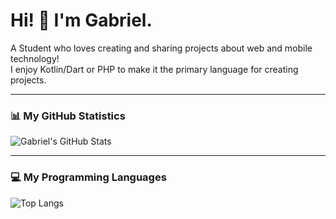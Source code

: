 # Hi! 👋 I'm Gabriel.

A Student who loves creating and sharing projects about web and mobile technology!  
I enjoy Kotlin/Dart or PHP to make it the primary language for creating projects.

---

### 📊 My GitHub Statistics
![Gabriel's GitHub Stats](https://github-readme-stats.vercel.app/api?username=GabrielSitumeang&show_icons=true&theme=dark&rank_icon=github&hide_title=true)

---

### 💻 My Programming Languages
![Top Langs](https://github-readme-stats.vercel.app/api/top-langs/?username=GabrielSitumeang&layout=compact&theme=dark)
